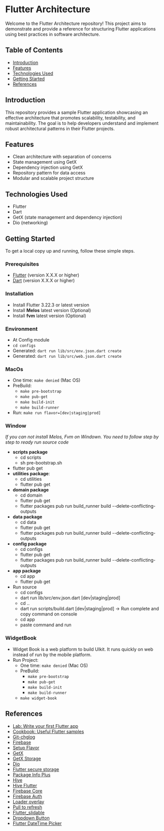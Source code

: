 # Flutter Architecture

Welcome to the Flutter Architecture repository! This project aims to demonstrate and provide a
reference for structuring Flutter applications using best practices in software architecture.

## Table of Contents

- [Introduction](#introduction)
- [Features](#features)
- [Technologies Used](#technologies-used)
- [Getting Started](#getting-started)
- [References](#references)

## Introduction

This repository provides a sample Flutter application showcasing an effective architecture that
promotes scalability, testability, and maintainability. The goal is to help developers understand
and implement robust architectural patterns in their Flutter projects.

## Features

- Clean architecture with separation of concerns
- State management using GetX
- Dependency injection using GetX
- Repository pattern for data access
- Modular and scalable project structure

## Technologies Used

- Flutter
- Dart
- GetX (state management and dependency injection)
- Dio (networking)

## Getting Started

To get a local copy up and running, follow these simple steps.

### Prerequisites

- [Flutter](https://flutter.dev/docs/get-started/install) (version X.X.X or higher)
- [Dart](https://dart.dev/get-dart) (version X.X.X or higher)

### Installation

- Install Flutter 3.22.3 or latest version
- Install **Melos** latest version (Optional)
- Install **fvm** latest version (Optional)

### Environment

- At Config module
- `cd configs`
- Generated: `dart run lib/src/env.json.dart create`
- Generated: `dart run lib/src/web.json.dart create`

### MacOs

- One time: `make denied` (Mac OS)
- PreBuild:
    - `make pre-bootstrap`
    - `make pub-get`
    - `make build-init`
    - `make build-runner`
- Run: `make run flavor=[dev|staging|prod]`

### Window

_If you can not install Melos, Fvm on Windown. You need to follow step by step to ready run source
code_

- **scripts package**
    - cd scripts
    - sh pre-bootstrap.sh
- flutter pub get
- **utilities package**:
    - cd utilities
    - flutter pub get
- **domain package**
    - cd domain
    - flutter pub get
    - flutter packages pub run build_runner build --delete-conflicting-outputs
- **data package**
    - cd data
    - flutter pub get
    - flutter packages pub run build_runner build --delete-conflicting-outputs
- **config package**
    - cd configs
    - flutter pub get
    - flutter packages pub run build_runner build --delete-conflicting-outputs
- **app package**
    - cd app
    - flutter pub get
- Run source
    - cd configs
    - dart run lib/src/env.json.dart [dev|staging|prod]
    - cd ..
    - dart run scripts/build.dart [dev|staging|prod] -> Run complete and copy command on console
    - cd app
    - paste command and run

### WidgetBook

- Widget Book is a web platform to build UIkit. It runs quickly on web instead of run by the mobile
  platform.
- Run Project:
    - One time: `make denied` (Mac OS)
    - PreBuild:
        - `make pre-bootstrap`
        - `make pub-get`
        - `make build-init`
        - `make build-runner`
    - `make widget-book`

## References

- [Lab: Write your first Flutter app](https://docs.flutter.dev/get-started/codelab)
- [Cookbook: Useful Flutter samples](https://docs.flutter.dev/cookbook)
- [Git-chglog](https://github.com/git-chglog/git-chglog)
- [Firebase](https://console.firebase.google.com/u/0/project/flutterskeleton-c0812/overview)
- [Setup Flavor](https://medium.com/@animeshjain/build-flavors-in-flutter-android-and-ios-with-different-firebase-projects-per-flavor-27c5c5dac10b)
- [GetX](https://pub.dev/packages/get)
- [GetX Storage](https://pub.dev/packages/get_storage)
- [Dio](https://pub.dev/packages/dio)
- [Flutter secure storage](https://pub.dev/packages/flutter_secure_storage)
- [Package Info Plus](https://pub.dev/packages/package_info_plus)
- [Hive](https://pub.dev/packages/hive)
- [Hive Flutter](https://pub.dev/packages/hive_flutter)
- [Firebase Core](https://pub.dev/packages/firebase_core)
- [Firebase Auth](https://pub.dev/packages/firebase_auth)
- [Loader overlay](https://pub.dev/packages/loader_overlay)
- [Pull to refresh](https://pub.dev/packages/pull_to_refresh_plus)
- [Flutter_slidable](https://pub.dev/packages/flutter_slidable)
- [Dropdown Button](https://pub.dev/packages/dropdown_button2)
- [Flutter DateTime Picker](https://pub.dev/packages/flutter_datetime_picker)
